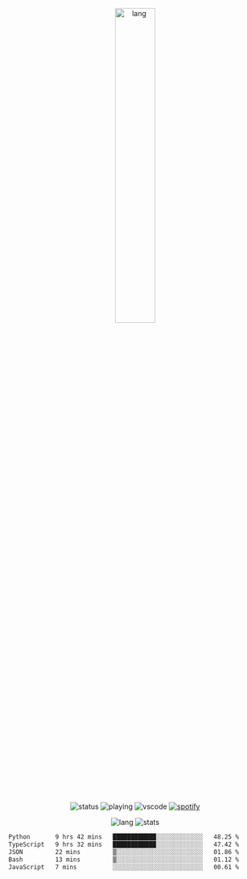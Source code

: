 <p align="center">
 <a href="https://luminescent.dev">
  <img width="40%" alt="lang" src="https://github.com/bwmp/bwmp/blob/main/l_10.png?raw=true" />
 </a>
</p>

<p align="center">
  <img src="https://api.statusbadges.me/badge/status/798738506859282482?simple=true&style=for-the-badge" alt="status">
  <img src="https://api.statusbadges.me/badge/playing/798738506859282482?style=for-the-badge" alt="playing">
  <img src="https://api.statusbadges.me/badge/vscode/798738506859282482?style=for-the-badge" alt="vscode">
  <a href="https://api.statusbadges.me/openspotify/798738506859282482" target="_blank" rel="noopener"><img src="https://api.statusbadges.me/badge/spotify/798738506859282482?style=for-the-badge" alt="spotify"></a>
</p>

<p align="center">
 <img alt="lang" src="https://github-readme-stats.vercel.app/api/top-langs/?username=bwmp&layout=compact&hide_border=true&langs_count=10&theme=transparent&custom_title=Languages" />
 <img alt="stats" src="https://github-readme-stats.vercel.app/api?username=bwmp&show_icons=true&hide_border=true&count_private=true&theme=transparent&custom_title=Statistics">
</p>
<p align="center">
 <!--START_SECTION:waka-->

```txt
Python       9 hrs 42 mins   ████████████░░░░░░░░░░░░░   48.25 %
TypeScript   9 hrs 32 mins   ████████████░░░░░░░░░░░░░   47.42 %
JSON         22 mins         ▒░░░░░░░░░░░░░░░░░░░░░░░░   01.86 %
Bash         13 mins         ▒░░░░░░░░░░░░░░░░░░░░░░░░   01.12 %
JavaScript   7 mins          ░░░░░░░░░░░░░░░░░░░░░░░░░   00.61 %
```

<!--END_SECTION:waka-->
</p>

